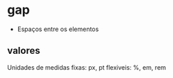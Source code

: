 # gap

- Espaços entre os elementos

## valores

Unidades de medidas
fixas: px, pt
flexiveis: %, em, rem